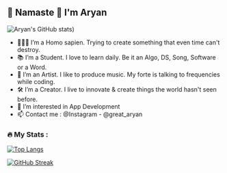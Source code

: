 ## 👋 Namaste 🙏 I'm Aryan

![Aryan's GitHub stats](https://github-readme-stats.vercel.app/api?username=great-aryan&theme=dark&show_icons=true&hide=contribs,issues))

- 🙎🏽‍♂️ I’m a Homo sapien. Trying to create something that even time can't destroy.
- 📚 I’m a Student. I love to learn daily. Be it an Algo, DS, Song, Software or a Word.
- 🎨 I’m an Artist. I like to produce music. My forte is talking to frequencies while coding.
- 🛠  I’m a Creator. I live to innovate & create things the world hasn't seen before.
- 👀 I’m interested in App Development
- 📫 Contact me : @Instagram - @great_aryan

### :fire: My Stats :

[![Top Langs](https://github-readme-stats.vercel.app/api/top-langs/?username=great-aryan&layout=compact&theme=vision-friendly-dark)](https://github.com/anuraghazra/github-readme-stats)

[![GitHub Streak](http://github-readme-streak-stats.herokuapp.com?user=great-aryan&theme=dark&background=000000)](https://git.io/streak-stats)


<!---
great-aryan/great-aryan is a ✨ special ✨ repository because its `README.md` (this file) appears on your GitHub profile.
You can click the Preview link to take a look at your changes.
--->
